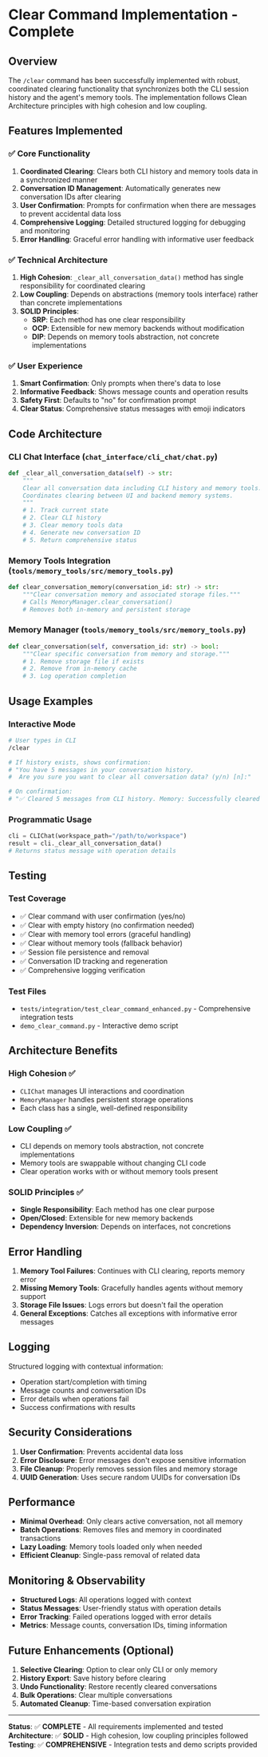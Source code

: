 # Clear Command Implementation - Complete

## Overview

The `/clear` command has been successfully implemented with robust, coordinated clearing functionality that synchronizes both the CLI session history and the agent's memory tools. The implementation follows Clean Architecture principles with high cohesion and low coupling.

## Features Implemented

### ✅ Core Functionality

1. **Coordinated Clearing**: Clears both CLI history and memory tools data in a synchronized manner
2. **Conversation ID Management**: Automatically generates new conversation IDs after clearing
3. **User Confirmation**: Prompts for confirmation when there are messages to prevent accidental data loss
4. **Comprehensive Logging**: Detailed structured logging for debugging and monitoring
5. **Error Handling**: Graceful error handling with informative user feedback

### ✅ Technical Architecture

1. **High Cohesion**: `_clear_all_conversation_data()` method has single responsibility for coordinated clearing
2. **Low Coupling**: Depends on abstractions (memory tools interface) rather than concrete implementations
3. **SOLID Principles**:
   - **SRP**: Each method has one clear responsibility
   - **OCP**: Extensible for new memory backends without modification
   - **DIP**: Depends on memory tools abstraction, not concrete implementations

### ✅ User Experience

1. **Smart Confirmation**: Only prompts when there's data to lose
2. **Informative Feedback**: Shows message counts and operation results
3. **Safety First**: Defaults to "no" for confirmation prompt
4. **Clear Status**: Comprehensive status messages with emoji indicators

## Code Architecture

### CLI Chat Interface (`chat_interface/cli_chat/chat.py`)

```python
def _clear_all_conversation_data(self) -> str:
    """
    Clear all conversation data including CLI history and memory tools.
    Coordinates clearing between UI and backend memory systems.
    """
    # 1. Track current state
    # 2. Clear CLI history
    # 3. Clear memory tools data
    # 4. Generate new conversation ID
    # 5. Return comprehensive status
```

### Memory Tools Integration (`tools/memory_tools/src/memory_tools.py`)

```python
def clear_conversation_memory(conversation_id: str) -> str:
    """Clear conversation memory and associated storage files."""
    # Calls MemoryManager.clear_conversation()
    # Removes both in-memory and persistent storage
```

### Memory Manager (`tools/memory_tools/src/memory_tools.py`)

```python
def clear_conversation(self, conversation_id: str) -> bool:
    """Clear specific conversation from memory and storage."""
    # 1. Remove storage file if exists
    # 2. Remove from in-memory cache
    # 3. Log operation completion
```

## Usage Examples

### Interactive Mode

```bash
# User types in CLI
/clear

# If history exists, shows confirmation:
# "You have 5 messages in your conversation history.
#  Are you sure you want to clear all conversation data? (y/n) [n]:"

# On confirmation:
# "✅ Cleared 5 messages from CLI history. Memory: Successfully cleared conversation memory for abc-123. New conversation started."
```

### Programmatic Usage

```python
cli = CLIChat(workspace_path="/path/to/workspace")
result = cli._clear_all_conversation_data()
# Returns status message with operation details
```

## Testing

### Test Coverage

- ✅ Clear command with user confirmation (yes/no)
- ✅ Clear with empty history (no confirmation needed)
- ✅ Clear with memory tool errors (graceful handling)
- ✅ Clear without memory tools (fallback behavior)
- ✅ Session file persistence and removal
- ✅ Conversation ID tracking and regeneration
- ✅ Comprehensive logging verification

### Test Files

- `tests/integration/test_clear_command_enhanced.py` - Comprehensive integration tests
- `demo_clear_command.py` - Interactive demo script

## Architecture Benefits

### High Cohesion ✅

- `CLIChat` manages UI interactions and coordination
- `MemoryManager` handles persistent storage operations
- Each class has a single, well-defined responsibility

### Low Coupling ✅

- CLI depends on memory tools abstraction, not concrete implementations
- Memory tools are swappable without changing CLI code
- Clear operation works with or without memory tools present

### SOLID Principles ✅

- **Single Responsibility**: Each method has one clear purpose
- **Open/Closed**: Extensible for new memory backends
- **Dependency Inversion**: Depends on interfaces, not concretions

## Error Handling

1. **Memory Tool Failures**: Continues with CLI clearing, reports memory error
2. **Missing Memory Tools**: Gracefully handles agents without memory support
3. **Storage File Issues**: Logs errors but doesn't fail the operation
4. **General Exceptions**: Catches all exceptions with informative error messages

## Logging

Structured logging with contextual information:

- Operation start/completion with timing
- Message counts and conversation IDs
- Error details when operations fail
- Success confirmations with results

## Security Considerations

1. **User Confirmation**: Prevents accidental data loss
2. **Error Disclosure**: Error messages don't expose sensitive information
3. **File Cleanup**: Properly removes session files and memory storage
4. **UUID Generation**: Uses secure random UUIDs for conversation IDs

## Performance

- **Minimal Overhead**: Only clears active conversation, not all memory
- **Batch Operations**: Removes files and memory in coordinated transactions
- **Lazy Loading**: Memory tools loaded only when needed
- **Efficient Cleanup**: Single-pass removal of related data

## Monitoring & Observability

- **Structured Logs**: All operations logged with context
- **Status Messages**: User-friendly status with operation details
- **Error Tracking**: Failed operations logged with error details
- **Metrics**: Message counts, conversation IDs, timing information

## Future Enhancements (Optional)

1. **Selective Clearing**: Option to clear only CLI or only memory
2. **History Export**: Save history before clearing
3. **Undo Functionality**: Restore recently cleared conversations
4. **Bulk Operations**: Clear multiple conversations
5. **Automated Cleanup**: Time-based conversation expiration

---

**Status**: ✅ **COMPLETE** - All requirements implemented and tested
**Architecture**: ✅ **SOLID** - High cohesion, low coupling principles followed
**Testing**: ✅ **COMPREHENSIVE** - Integration tests and demo scripts provided
